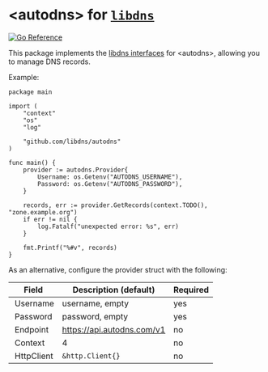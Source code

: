 
\<autodns\> for [`libdns`](https://github.com/libdns/libdns)
=======================

[![Go Reference](https://pkg.go.dev/badge/test.svg)](https://pkg.go.dev/github.com/libdns/autodns)

This package implements the [libdns interfaces](https://github.com/libdns/libdns) for \<autodns\>, allowing you to manage DNS records.

Example:

```
package main

import (
	"context"
	"os"
	"log"

	"github.com/libdns/autodns"
)

func main() {
	provider := autodns.Provider{
		Username: os.Getenv("AUTODNS_USERNAME"),
		Password: os.Getenv("AUTODNS_PASSWORD"),
	}

	records, err := provider.GetRecords(context.TODO(), "zone.example.org")
	if err != nil {
		log.Fatalf("unexpected error: %s", err)
	}

	fmt.Printf("%#v", records)
}
```

As an alternative, configure the provider struct with the following:

| Field      | Description (default)      | Required |
|------------|----------------------------|----------|
| Username   | username, empty            | yes      |
| Password   | password, empty            | yes      |
| Endpoint   | https://api.autodns.com/v1 | no       |
| Context    | 4                          | no       |
| HttpClient | `&http.Client{}`           | no       |
